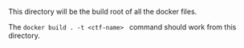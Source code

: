 This directory will be the build root of all the docker files. 

The ```docker build . -t <ctf-name> ``` command should work from this directory. 
